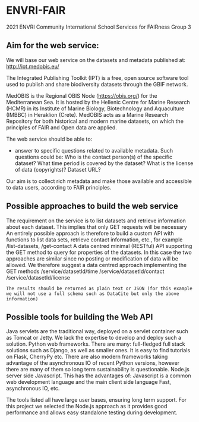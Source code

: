 # ENVRI-FAIR
2021 ENVRI Community International School Services for FAIRness
Group 3

## Aim for the web service: 

We will base our web service on the datasets and metadata published at: 
http://ipt.medobis.eu/

The Integrated Publishing Toolkit (IPT) is a free, open source software tool used to publish and share biodiversity datasets through the GBIF network.

MedOBIS is the Regional OBIS Node (https://obis.org/) for the Mediterranean Sea. It is hosted by the Hellenic Centre for Marine Research (HCMR) in its Institute of Marine Biology, Biotechnology and Aquaculture (IMBBC) in Heraklion (Crete). MedOBIS acts as a Marine Research Repository for both historical and modern marine datasets, on which the principles of FAIR and Open data are applied. 

The web service should be able to: 
- answer to specific questions related to available metadata. Such questions could be:
Who is the contact person(s) of the specific dataset?
What time period is covered by the dataset?
What is the license of data (copyrights)?
Dataset URL?

Our aim is to collect rich metadata and make those available and accessible to data users, according to FAIR principles.

## Possible approaches to build the web service 
The requirement on the service is to list datasets and retrieve information about each dataset. This implies that only GET requests will be necessary
An entirely possible approach is therefore to  build a custom API with functions to list data sets, retrieve contact information, etc., for example /list-datasets, /get-contact 
A data centred  minimal (RESTful) API supporting the GET method to query for properties of the datasets. 
In this case the two approaches are similar since no posting or modification of data will be allowed. We therefore suggest a data centred approach implementing the GET methods 
/service/datasetId/time
/service/datasetId/contact
/service/datasetId/license
 
	The results should be returned as plain text or JSON (for this example we will not use a full schema such as DataCite but only the above information)

## Possible tools for building the Web API
Java servlets are the traditional way, deployed on a servlet container such as Tomcat or Jetty. We lack the expertise to develop and deploy such a solution.
Python web frameworks. There are many: full-fledged full stack solutions such as Django, as well as smaller ones. It is easy to find tutorials on Flask, CherryPy etc. There are also modern frameworks taking advantage of the asynchronous IO of recent Python versions, however there are many of them so long term sustainability is questionable.
Node.js server side Javascript. This has the advantages of: 
Javascript is a common web development language and the main client side language
Fast, asynchronous IO, etc.



The tools listed all have large user bases, ensuring long term support. 
For this project we selected the Node.js approach as it provides good performance and allows easy standalone testing during development. 



